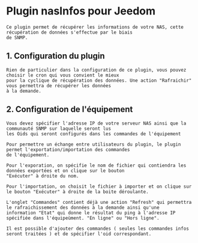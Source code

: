 # Plugin nasInfos pour Jeedom

    Ce plugin permet de récupérer les informations de votre NAS, cette récupération de données s'effectue par le biais 
    de SNMP.

## 1. Configuration du plugin

    Rien de particulier dans la configuration de ce plugin, vous pouvez choisir le cron qui vous convient le mieux
    pour la cyclique de récupération des données. Une action "Rafraichir" vous permettra de récupérer les données 
    à la demande.

## 2. Configuration de l'équipement

    Vous devez spécifier l'adresse IP de votre serveur NAS ainsi que la communauté SNMP sur laquelle seront lus
    les Oids qui seront configurés dans les commandes de l'équipement

    Pour permettre un échange entre utilisateurs du plugin, le plugin permet l'exportation/importation des commandes 
    de l'équipement.

    Pour l'exporation, on spécifie le nom de fichier qui contiendra les données exportées et on clique sur le bouton
    "Exécuter" à droite du nom.

    Pour l'importation, on choisit le fichier à importer et on clique sur le bouton "Exécuter" à droite de la boite déroulante.

    L'onglet "Commandes" contient déjà une action "Refresh" qui permettra le rafraichissement des données à la demande ainsi qu'une
    information "Etat" qui donne le résultat du ping à l'adresse IP spécifiée dans l'équipeùment. "En ligne" ou "Hors ligne".

    Il est possible d'ajouter des commandes ( seules les commandes infos seront traitées ) et de spécifier l'oid correspondant.